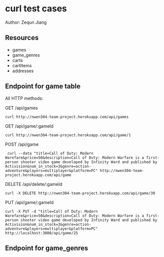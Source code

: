# curl test cases

Author: Zequn Jiang

## Resources

- games
- game_genres
- carts
- cartItems
- addresses

## Endpoint for game table

All HTTP methods:

GET /api/games

```GET
curl http://nwen304-team-project.herokuapp.com/api/games
```

GET /api/game/:gameId

```GET
curl http://nwen304-team-project.herokuapp.com/api/game/1
```

POST /api/game

```POST
 curl --data "title=Call of Duty: Modern Warefare&price=50&description=Call of Duty: Modern Warfare is a first-person shooter video game developed by Infinity Ward and published by Activision&num_in_stock=3&genre=action-adventure&players=multiplayer&platform=PC" http://nwen304-team-project.herokuapp.com/api/game
```

DELETE /api/delete/:gameId

```DELETE
curl -X DELETE http://nwen304-team-project.herokuapp.com/api/game/30
```

PUT /api/game/:gameId

```PUT
curl -X PUT -d "title=Call of Duty: Modern Warefare&price=50&description=Call of Duty: Modern Warfare is a first-person shooter video game developed by Infinity Ward and published by Activision&num_in_stock=3&genre=action-adventure&players=multiplayer&platform=PC" http://localhost:3000/api/game/25
```

## Endpoint for game_genres

```Text

```
